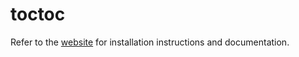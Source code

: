 # toctoc

Refer to the [website](https://buildo.github.io/toctoc) for installation
instructions and documentation.
